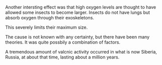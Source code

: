 Another intersting effect was that high oxygen levels are thought to have allowed some insects to become larger.
Insects do not have lungs but absorb oxygen through their exoskeletons.

This severely limits their maximum size.

The cause is not known with any certainty, but there have been many theories.
It was quite possbily a combination of factors.

A tremendous amount of valcnic activity occurred in what is now Siberia, Russia, at about that time, lasting about a million years.
